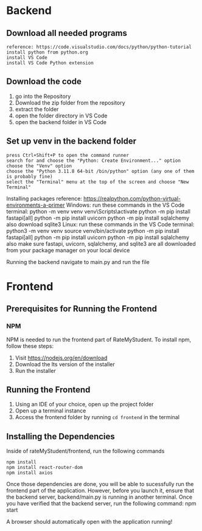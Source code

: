 # Backend
## Download all needed programs

    reference: https://code.visualstudio.com/docs/python/python-tutorial
    install python from python.org
    install VS Code
    install VS Code Python extension

## Download the code
1. go into the Repository
2. Download the zip folder from the repository
3. extract the folder
4. open the folder directory in VS Code
5. open the backend folder in VS Code

## Set up venv in the backend folder
    press Ctrl+Shift+P to open the command runner
    search for and choose the "Python: Create Environment..." option
    choose the "Venv" option
    choose the "Python 3.11.8 64-bit /bin/python" option (any one of them is probably fine)
    select the "Terminal" menu at the top of the screen and choose "New Terminal"

Installing packages
    reference: https://realpython.com/python-virtual-environments-a-primer
    Windows:
    run these commands in the VS Code terminal:
python -m venv venv
venv\Scripts\activate
python -m pip install fastapi[all]
python -m pip install uvicorn
python -m pip install sqlalchemy
    also download sqlite3
    Linux:
    run these commands in the VS Code terminal:
python3 -m venv venv
source venv/bin/activate
python -m pip install fastapi[all]
python -m pip install uvicorn
python -m pip install sqlalchemy
    also make sure fastapi, uvicorn, sqlalchemy, and sqlite3 are all downloaded from your package manager on your local device

Running the backend
    navigate to main.py and run the file


# Frontend
## Prerequisites for Running the Frontend

### NPM
NPM is needed to run the frontend part of RateMyStudent. To install npm, follow these steps:
1. Visit https://nodejs.org/en/download
2. Download the lts version of the installer
3. Run the installer

## Running the Frontend
1. Using an IDE of your choice, open up the project folder
2. Open up a terminal instance
3. Access the frontend folder by running
```cd frontend```
   in the terminal

## Installing the Dependencies

Inside of rateMyStudent/frontend, run the following commands

    npm install
    npm install react-router-dom
    npm install axios


Once those dependencies are done, you will be able to sucessfully run the frontend part of the application. However, before you launch it,
ensure that the backend server, backend/main.py is running in another terminal. Once you have verified that the backend server, run the following command:
    npm start

A browser should automatically open with the application running!
